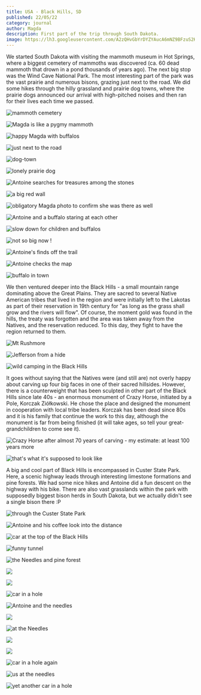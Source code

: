 ```yaml
---
title: USA - Black Hills, SD
published: 22/05/22
category: journal
author: Magda
description: First part of the trip through South Dakota.
image: https://lh3.googleusercontent.com/A2zQHvGbYrDYZYAucA6mNZ9BFzuS2Knifs9loz1t7_2v_uI__iMWKQz4xUcFKEEd4qZYerGUbPqz88hUgDjFbDaSY5_aYh2Bd2OZqBfWbLDLMsUf1s3fLOAednOVgy3z-ce-X4apzvBotf8aw33LBjlaXAekZY0JUzf-mN8dYFg83oZxZetEWpIyQ4XZtRDQY9EdqNlB7883WhLXVhgzzzOGrJbedolaeztqXsL89TU8pUHsRear02xuQMkza-hveprkVZ4xTMKwJ7t65-aCvPyNaVnwU0d8WZAwXjvGIK0xk64Dd7JPkls9CXLeTGghIUo2J_lTsGNo4YEie91nOmy-kr5YcWvwgmaPZRoseAK4lggdbNuoFGL3JG4tLLP94bfOuyH_9em8Gl6cDU-flpTD6JrH0-rWMzsdjaqMfCMftCRETY88-DWUZWNgOo3ulfk56y46nXgxkVfGyA8UrxWz2NQ5SzDUTSqYoIgtQGiWmj42K5wdtgvlrL0Zhi1hl948NlbCIbtCtDitLIZd-M5s6i45XA9COHivKaEB-UjWKJWiOo6_fUM9gWRzU3Lj6WeQ6B39dKhmMkReZPSJh1RNbc4JZTW91ykrkrZ84Lh3QjH5XxmYKloIbQi4TnAM2D14Dj5CqWyxwcLaoKei_bmTscX7Uw1xreMlJjN2L9ckib4ziF8hZYhvgCgmscZNPCRWQQyKBghzmPBHCXL6iL1wMDrl2-pmewyheNyoXRctoO9clXTj2t99LaYJSWpN-RW7IRsq_RTaNbKNLO0_a18sjxSNC19itxFKN7WD31p5B_NWXt4lf40=w1500-h1000-no
---
```


We started South Dakota with visiting the mammoth museum in Hot Springs, where a biggest cemetery of mammoths was discovered (ca. 60 dead mammoth that drown in a pond thousands of years ago). The next big stop was the Wind Cave National Park. The most interesting part of the park was the vast prairie and numerous bisons, grazing just next to the road. We did some hikes through the hilly grassland and prairie dog towns, where the prairie dogs announced our arrival with high-pitched noises and then ran for their lives each time we passed.

![mammoth cemetery](https://lh3.googleusercontent.com/SjnYsLGJ2qD1R4Ti1XjT3V7GcDdYKRixLjpnfY2Ae_7RQZ0DQXI1rAcsKu1LXExD1RuRd-w5TJIMXG996xjIaY88-jYA9Xg-KDcTGyMF9L_XczE9XoFpjK1CVIsKqXL0YIXbZeYwEGZs3ZY34PirXjqhV-KB-7ppp8RsWMU39bcln2kOi6AI2QQA-A1wlOplieVSPULfUTZ8nHufpTJ75TNUHGeHB6A6XgyJbMdi5VU1LE3bN9m-dbbXFOpRp9o5hAYbOxMquSK6RAbrmesVEyh4Slc66IIiZGuroiO0yapZ51WEhEnJ1hAnJpFpJig_yuoJWZQApm6iX9wA-wZTKhVLxVtgJe11eIioZL2GRr59j83to1T3iMgLrSXhSUBPd-jmpl_tGmv3txdO6KljYVeSjcyCFctmrcYRpbCv6L-TljJZ-waPe1AaZriVlYiCrZ6FVT18fJZ6g9Yqr7wXlMsNFjsdJT1b8yiyOwXFu_VPPc1BFdWFxmgWhrNLRwooshYKdvS9OSfAre92zT-WuYrCNj9SFfKaNj2Ktms-3TKsaUClk0mS9a9TInaGP2BZJyJAvXddmI419FvLqO4PjJky57pqHjzPJtmMeBGggnwbGiEeX8ft5MR1Oo8NKyUBKSH3NqOx7qxkAj59k5qnF4TKaXgYnnlGO-nTp26dbPLqG2fdO2cnYR0FpwUC33bvLS5NrvxnnUz7X-9qpXABek63fKH8EHdnzy-fYNyeO7E80FbQIzTGSPO2PmM1KCbHdMf57nMUM-GLX8GZv4DvUtXf4mbgv3B1pBd_UzodfmQIbGUE24yhuyk=w1500-h1000-no)

![Magda is like a pygmy mammoth](https://lh3.googleusercontent.com/Mw-ADjJO5JbzoyYHbSfNUbiCpptjK1ntlkmHEA3H9QuCTj9rr_1QZY9nXFTuPnfi56XziR3HgjU0yhGxvQNxNgo-y8HrrvqLlJhod6u6ZB5ktEhC0ve7VXT7L1kbmciJ3DePzsbgHIaAM5-LO61fmhN8ot_Yb3l45n3l6CPk9HEgfjIqQESK0JNPTdZbM5MxsEw8Bw-k3H1sa1QyEbnIcineJeK8cRqiZ3PdOZqsNXB3wyoN5CbV8ONj5rUTUwKf_wjcJrWFc9sSXFNJFwQWZVLm6IfgdtGf8ZEtVfK-M-tqoQqJrvGDfZZP5HZYK7A0AV_Db5n7DsqvSYW1vAbgqaLan3Dxxn8YJIJOtDkpHrR093bTx7n7wu2p6R2y-S7PpISUG_2_9x9zSQsZIuaN-PBuV-1YR3bhDjtphJz50D4yoZpr4bKPxbH3es1uzltftqHjqZbEvzGTn2Ghysan2oabw78tQczU75vmH6D1iROQVA8HQ33t8vmUDnKVZEDfKFLyOnprbgW6x39kN_RTGyKK1q2vU1TKVGy6SND1QVN2rjVtOkWBvSREb9Uz_p_kv5irdY5WfJevR-SHl9xAwv2clv5lfFDlJKybY_9A7rJm8Lby_wRzVaHMrMSgUwCIVHH8gDITP4RfR335dvjIZArejTFXmeClhO9NZE0wJAhndLG8YAa-qMimHHYW9PKmwBfSjzFR5pLOBeMwqvwvEPxJ_dtj9ky2c6PucGs0eTExo6rujAoKn_XfEt5YJWDZvZVdVZXiYPd5z0_mFSsJY8mbE5oEJy7hc_J6Y4ReuYEpsBii2HSU7oU=w1500-h1000-no)

![happy Magda with buffalos](https://lh3.googleusercontent.com/FAFRVS5PSfUxJa5ValIWzxzpIeG7BI1NKCvtLwtYbEvWZrHNiGSr1L4RVfuq46WOJKL7rB3asPsEPo65cPwpQpHM-vcYBlB8GxANQz207APPiP-KrHOwETQB1eop0UkTzRb4oyqNOo61fGjcNiwc7XFL9nXRuaQNH_5Ah25A4Gvd55eIl6zXg576Rot6CZcheb_zD413ibb29oXrCuOXLHLmu_af4i3VF-aq7YosRGg36ia6HuZqjWTRG7-VLFifhAy9AE4yfm6Za5BGcZgHcSLGIki8o7okBdzQkZvdtt0LSNErRCc3X9LEN_C3AKwGB4qHpI_23rHsh1d6tC3Fko837Zf2xo9-EHeMqQ90L_jkZ81QaUrE-fsP4Gg-TRTD__eaN-HPIpJy_1_uLnKBxTfhmJ4rF17P_V1XzfTVIIeM9UzSNVJxzVc0P9qNld1F6cK4quPJE-xHa0xiSI-h-oizCYRH-QTvGAX7wEvduaZEMqoCkh6OUm-P1AhUzZwqyxmkRiUm-I_CnbIUrtK6q8R7zdNe0aN0V8rZXWkLlHgH4pCfyfrpU_9A_Lpn3hLKgC6Gu5YIxamlDZU0gP8v_sGtcEVBqj25yydRg_ticW7bjtuVPpLX-6_lYgMaBA2so1RqhIYtFk5gAH7v52sTylDZAku5bt3lSKF8B1Xl51gWqv9bIwlG6r1kQby70a4hyfE9i3E2j7g5fmYz_ehIqAsfNHKsu1AdNiltvhJw8UmWLfOhlhjD7-52nTh18uBhpE3JFWeJ29eBozisL8cRCDPDk5hrmOEkNjdfCDM1K_p-3kWHQPuqfGo=w1500-h1000-no)

![just next to the road](https://lh3.googleusercontent.com/A2zQHvGbYrDYZYAucA6mNZ9BFzuS2Knifs9loz1t7_2v_uI__iMWKQz4xUcFKEEd4qZYerGUbPqz88hUgDjFbDaSY5_aYh2Bd2OZqBfWbLDLMsUf1s3fLOAednOVgy3z-ce-X4apzvBotf8aw33LBjlaXAekZY0JUzf-mN8dYFg83oZxZetEWpIyQ4XZtRDQY9EdqNlB7883WhLXVhgzzzOGrJbedolaeztqXsL89TU8pUHsRear02xuQMkza-hveprkVZ4xTMKwJ7t65-aCvPyNaVnwU0d8WZAwXjvGIK0xk64Dd7JPkls9CXLeTGghIUo2J_lTsGNo4YEie91nOmy-kr5YcWvwgmaPZRoseAK4lggdbNuoFGL3JG4tLLP94bfOuyH_9em8Gl6cDU-flpTD6JrH0-rWMzsdjaqMfCMftCRETY88-DWUZWNgOo3ulfk56y46nXgxkVfGyA8UrxWz2NQ5SzDUTSqYoIgtQGiWmj42K5wdtgvlrL0Zhi1hl948NlbCIbtCtDitLIZd-M5s6i45XA9COHivKaEB-UjWKJWiOo6_fUM9gWRzU3Lj6WeQ6B39dKhmMkReZPSJh1RNbc4JZTW91ykrkrZ84Lh3QjH5XxmYKloIbQi4TnAM2D14Dj5CqWyxwcLaoKei_bmTscX7Uw1xreMlJjN2L9ckib4ziF8hZYhvgCgmscZNPCRWQQyKBghzmPBHCXL6iL1wMDrl2-pmewyheNyoXRctoO9clXTj2t99LaYJSWpN-RW7IRsq_RTaNbKNLO0_a18sjxSNC19itxFKN7WD31p5B_NWXt4lf40=w1500-h1000-no)

![dog-town](https://lh3.googleusercontent.com/ptugWvFAzpSE5QEUNuS1QkNMXFep0z0pav7Y7hHOJ7n7HXKzymYnfVMhkbZv1B_1ZI82QrxUAdBgUnFg073omoMepdOK_-UB6fEpeTHWX67gvJA_NxqZDLnrZXde9wYJGv_5kRQWp5jqvcPd-FU8N-nVxlzR_qMP22QJRWgSYBarlveEYphyxUKOzCws2QHsR4cCqWA7tlz-fem-pQ1SqXN4rdPjQ85u8wGzLHsRwgLJENBQ_odRThmRHE1issqULMcYNSU4f8ziZNyZtjq2WIe815c55whBEB2TeRPlC0MejSsVAd_WGFyiX8RCK3bzAz9OblS2MOy9nPBGOPnWmXTdH-fh3tJVOLCC7s-Das33wZ7btWiNt_A2F8eFuzapmwwdiWVhiW7WLiNUOy8Dh5qt4VbrE9fk4u5-ceHSo8DxqNVz-mPyYgnaU7pF60I4as2rYWIyq2jiXpjhLA_3-1J7RihAo8VpgObn0St5joOwL9bS_uOeZcAYgQV2fC7h-QCWXEgADwoRxG16Le8jYhKM8RB23-HP330R3qm6o0Q0ASqNnPzW2kf_NsbfxJcO1G8l8ALnhA5qAJrYGu3EjJmcZl4IhhQv3242BKmH_r46X0CGPxfKB31ZRYFc84y4pFtH-ohBXXZrcsHOkIMUAfoHD4KUbr1uky1ZFPgf_b3oxNTPnLsPY2vSuFXjFNiJ6WkpvrJfuxIOrcfpWEjdDA26IvK9Hsy44GfC0ns8mxLHQNZkndV9bw_62VDtOHRMLMXQgqCgKBIGREfqUtBLgRZEZg5eaeXcqKqJqtZeQaXNd0P7-asaNKk=w1500-h1000-no)

![lonely prairie dog](https://lh3.googleusercontent.com/1N6rV15I1pINnJYRTjaN0DnYbPEaw6VGSuvKt_QEzkP6ZtcqEnvw9n-3A3eo_JoqDgkP7W2eXTuJXnSi77NwgIFhZaUPApC1GZJj0xuonrmuXc1Z1cK8LQSVMSfGdAr_ORX6yC1EqpLJbcE8BZ2y1KpzMjTSydlxh1pyji9hZTA7IofLViHbLX8cWfThypOQXTL1HF-Eh2r56M4tfBFGGAFGsVXePvaQlUfMHWmHtDmcW18L6iqU2AvtlJH7HdyPY6JQYHrRbNHbGtZEQ7nqykvFFY4gIXWauJq6uK0yPzQkYS1Zok3Alv1w2n0Wn8mm49iLrEsZ9xpwhFaR-hYUMwF5oqhsfaXhZXs-cHzwcMGuOpC2B1g5oXI41llpAUjsIml-wKer_jKLjy8sOVb0L0rwyYAfAEThHME2mfcDFZSIJ_RL7F-Vv-BvmUbTgK6M9dyuJRaVJtpKTl8RG1YB9kbRyn5J3rjKugEIyHlBWmVOpmFqsNciCvEsniD14jTDgwB1VB-Ga3JP8OSwyvb6JK7k8iJmZmFOU-9n_svDqdGWt4oM5Z8FrmhZ8WvJytmPnFzvrFqT9XLIhWt2PPkVNEyq_Ph7yKSzVc5UyH4UW0nIwrU9CE4CqKS0mDID5727YS_7rbVEFIqqHu-ZN1eNbtj9eC-Izcy5pfNKuQ2VuapazGs9XCooO9hg9raAC_WloUMp1cb19HLOzOwCHmqmsPROK_-2cHdPagx6X2D7td5oSi07ua0fbtnNcwqEucl_DHzgMAp0RrNH7uO0yMhn0IO4dvtk4IRAGvsWSkJ8K792Gyn1lcLowms=w1500-h1000-no)

![Antoine searches for treasures among the stones](https://lh3.googleusercontent.com/xOfLGuCb9pYYFumGg8upCcTwb0zm98BhEhVw_qtzRHEyao2eh4wJv6ucY1UnebZx5PfT61tp4ZhOUzwcI7Wus6UvlF5b6A8TDE3YXzeAzHIRzLFRLGHDskJ-DqFOkHnxPz1eH6veOzRGxSpbewk3IPpIJihj83vGBmJAz9K7SEJKcJqgbQ2xAAabxLTEuRR0LUBzT4Y6s_RUBbuMYawpIQHy1ODumMin5pk9RYfMOoWUH79Zy3AxPJG7Y4315bvvxh7zbzkEKkj61wdKMx8joEP2Qj0-FUYtfGfcbeNrR4o11X2w-Y-dNp47roa-v2DGEAYB6NwQozRWFIOf31MK_bas9dHL9JyzrdXtNdY0jSVp0Sd3tUat01TCQa_NcJFLc6c5z1L_AiOV6erypvYde6vXN_0hcj9ETaiQ3yFrO6WggWGr_7eDM0UpTKuFKoZSTcA6u7siSSbiIpHlvYc-noqH27jrTzC7D3XrEHJvN_CF94RKYsoeWl5N2ONXf_la54HKOT7bOwazyoh_Sd1s1zH0HFzKcUTuYJcLWsPZEz8VYwbTIbqdx556WiQSD8ynv9XyNyDKoSZLO7KxNOK0BfouoMBFeX5dUK_RbsW_Yk2OPtiXmXIpWIBYYISpi-DMFoI67ek-pxisuMkddFpVggSxFBCwEzEANtw5QthBlAOnXwSMfYDOeNQlbWdtRImDbGjV8Tqz2G5616aM8eW8LOpR9CCOZ0yuClLOWjnqXyx_uQV36Tv3wA5FnMy_XjNfkAodqgb_DlYu6lT2DxKuXrlM_WBWR87OkSsjt4ccejVW7xBQ9oTGeVg=w1500-h1000-no)

![a big red wall](https://lh3.googleusercontent.com/EoCadMRogIGcxkd6UhrlhJD48tdEB2J4yfX7goUx5lTPdkQSbb1J37D-33awAHT7DmjvuBcAiS1uTmz9adHrxIVPh3-obgeVaGm6CJEKktpMNr1zBEl2SGzUOj_ALnySpYVGT-mI1OI3A8Cbc6rKpox5LiIag9rDuqLHXoAuZnfRTW6QcTYzYSV__jHPzo2Aai5oSeuC2Xv-qLt8NWGwddUbwrlwyTzSi2h4fQduf0-f3eku1n_D7q9ukDXfEDS3hqT5lQzwNrjZf6icyhvgvm5D6bbNtPnCww1unK-x3Hk2JbrMHZD7kuml3riJArRV555VXXQaAePG5iRyKSvdYP9ckkimpJ2flMtl1auDUEOsaEmpyK1a8TzeRTQZq3K7CESdlr_0g4uR2HkvdFbA0DTcDASO0O4fjy90y8eagNUU7r3E-U7C-DIWCh2x0ZUNzA4di3V8aCI5a6JWxG-ptabEMu3UTGXA4JN9-nGAbJI6nCwqSnzMYQeFZSFx1XVjrfr81TkkXfmIGKhbcQF9rAtx9__7usNbdmEvHFOb7jQn-kO5N6QAzVg7vIMHquYBiI7AGn5A-Ps3amHX5iBITZkf5azpmCg3YH_9kkYpo_ilXKccYtXOO58u4GDGUZGm6xkuO9Ug030oX4dmRTTXeuT4FHa2bFkbQQ7Ni65EfFLYP8Uro7Jd-W7e_zwZYt29oXpZKWhqT0ruyt1YJ5NuwgN9W58MPKxEsJZnnjsbD9Ma_Uih7zSKw1GiwRyip6uLyCgxNaioo1QFyfNl-imlbh7J4_F94Y6yqeLDbxEicyAhCyqD_u1QkUQ=w1500-h1000-no)

![obligatory Magda photo to confirm she was there as well](https://lh3.googleusercontent.com/EWC-zLeGwOgs7UqHdO5cY5mqTL5JcoiUCOUM5kIJs528b2QGE8hybDGS_-StYiNENIGjjRQbPI2vFH1w_wGFhAcPfPdIWU2mL9sMwPgcT3GmDbj4KDGTla07ha9PonUAikZeJ_h-LrzTiRjwG-ALLKo5MtTVTKNGxnaikRKU8gIZsFIxkG31oD_UffgrQ4d-jI-ZByP_D6MVa7tvOKR2NM9Xs3MoIRA9HZPDu0aJPwKPxN7vyJeDRukLhpwSvVRb6zS4uOSFsmVWuhypydoxYyMgfUXVYHI29c1wUf1nkVs0b_724Wv_ENFDNPkoUQfdTHyZSeE0QxRosSpbWO-UJ5Sp3St3O1OtTS-Pqvoxq7weT7y7QJ9e2QOkbdgdHg_Ue2QHurdKCW8BqW0KpmqRE4Jw8cH0qdg5H8oBG043O-ObQhqn3gMxxnJqvPZ1m4L0X-j7WdvkpY3-MILUIk10GfezaUXLGGaAayAzrdOf6K8hnL041W9-AcYQmtUaop_FbereXdYShu2NK1_O9VWW7ez0HPhNtV83m6mkK2wOVit0lHy5X27YPGUiph5O-UhZ6ceTznXsJC40sYvt9poypVZgs-KU_Kr5AsI_ZSbT8jiF3OcMYrl99OK-du08Q1dJHZc-EetkKEOg7_7CFlq39ZLocEd88Lg97m_KpBk-HmO_etOBGk8OA_5JSvgBT0NUAteZ--iXSi7KK6V8FcPIfDadSQVQhl9qqPFJYk9eiimc3gfDZe-2y5VWUwizYt7qkkSdz439R-wic71kxML52UyTcPtF3OExZkvwn2NG_b16dQZXK0TQgE4=w1500-h1000-no)

![Antoine and a buffalo staring at each other](https://lh3.googleusercontent.com/WW6flmrLkg90W1UZO3gCapAPY58F9rOzsSqtcrUIgNE3aJ_DD7dw_tX2ARjxbeiV4_4TRp4xkFS7Ra7WS5fRz67dp7jL0nGxv8KYs_zBpJA8W3f8-a_UBTiKwJklixbEhA6E8CrjKIQq_uVxnAs1GlBylEfxlgI7ePnciqDUADJsSSIswkO5w_zylRxncN9QnwfsLM-FoutM-vJP26Me0Se8pF3kVUYVIXizEt9cAt5QRXXT-HlFv_uj3EuKp57qm4qEeXWQACmUI0Ag_nppjJywkt2RTsybLlP8JnPNaqHC24Yz9mtS5Iy6K_mDeR3Q1W0eLswaS_wQ3HqTQgBSj-XM8A3IaZw-_Sv2C1NwZTnOsnNhxtpPP1suFMpyWwzeWLlcNe7bXBTBdsZIKOcwth-pHEIcTggWqSy6BOBl-ZG1PYlup1k5c-L5F-bBoAQMWlug9YX03FFGd-K03Sme88v2A8FGLoBIXEQI5MJKCZnQ0m2DNCiS-xAYwfpSsofvWIJTHRTtngDVQUdfi4ivw8okwMbILnyG2CodjeC6ok6nXf48PvIVO9Ell13XAEt5J3McO9190UGp938FF7YULAciyq4VUM_bMZOlGI8FFwTVfMpAmWJYnwLfXQyejBags62h9a5qOZCRC4HbxtobWGqYdXVd0Pl5JrJE9K-E5wV2E1BWd2vdc4AHbpaRvLNRjrJjgFtpoJJGz7nF_1uvWFPtKlxP4sjyeThA5U6HQssls2HoM8cioCTVi9y0JZ-N1WN4W95fLbxKj7a8OGgVSXedVlAe0kCetpXrGU5S6XaC08iqWk23WkQ=w1500-h1000-no)

![slow down for children and buffalos](https://lh3.googleusercontent.com/lUs528vubDJUuvSb-jxziwMUJpU0TN-eCreISfHZsGm3fQx2iPr0ftR1ujTgph24WP4rv8Srr0IA8dfaeJZH6-70IwdwVey8ZlLWQHCfuWx3ADXPLPPVWT0tkbuVBiq0WXvO3pqODdxxHD2c2HZdcqM8sMpYZS9u-yNVePvuMmmHhwBJMXSGo9TVeI3DFem1yZDTUpusCW2ov--HYcAAUH2pzS9ov2ZzZGZ0xxritqiIob2nDGPTFSHk0j1maGhkuuWOvdCFQKp82jpwhAyVHj-u_XRxDZaM5bCHb9qRHdvo0910x9geDhxYcI4HHtogUF9TgOqFTNANlmkys4QDc9r5CjFzF4AH34MKwIWI2FBQ05j_HMhJeZXeXL4ZTyHV3dZiXvT5xtjoGCD7dUeQT0BjvlF825SzozgTvHg4JUWx1jYvZjK3-du4edG_A04tZmRCJmdu4A_suGHPzFFl0Sye2i3uJYJ-7CCTBDjt_dbxzL3S2K3pnbezpiRW8uRv7LPpzjq9USXiud6s3JPNmvzwjBxTcf2QyXbnGZ3jbMX1HuD7uCvplo10T2To-JQ5InjhndAxO68cWZzKm7ITrr4WflAlNlArEL2T06uzt85zjJlF9XQQLImsHNv7DMPXcimdHQVyCd-298mJdAJS6FY4ij4NOaRCxR-5Urads45klCRxsP7L-wYh7XazHUGfMyeV0d603VgWuOkuiX4sNoAbPsKhRIP9zNBngR5kFOyi8qGdHZwG13TbidpjL61spA6H8qR5DVBqWTayefUCorNddRXJeCyI6lA6V-T1Jt6ZkG8zVfKcgFc=w1500-h1000-no)

![not so big now !](https://lh3.googleusercontent.com/0nKNsblfTdxWv-F3rsTDguPtCjhcBWnXFPPhT46IYwbLGzMlE4BwbpWSfY_NdDdlgcMb950A66kr00DdB90ODIC3Rz_pAu4inbzC0L3-c1KnXbsi5HTPAWpB3W-MiLWpmWrNyijqKmi1XmskCDkHUK7BDPfZ25kWC3FIojEbhEn9vfEtzf9W4cRd6WwSWwpNqv3ngTMZjoYTETIg7w6stYhdsbTo0phF9cndKeupvoGaGJD4vV4GCApBa1a7bF3XtsmFW5rHggDWjUq4baYuxNVVQfMnRFmdpm32_2qWcm5dZakcHzj7xQujp2MZUxoM8re9qTZUKEkpqhemcGfFxlr72BN7xdGp7duVV5zd0sTWdLfHFQnKxDkHCi_pCJDBkug1N7OHXsci7pukB-OjC4vheBkkpE0cGp5ivF1nRIkkrP321zHLDyrHlaAXnvmTZDvJs9ECzZ0izHZzMmrqcvyvyfbdVubDQqvqBRCjtBdMvjX8XoCCrJQyWcszBTsH1MNzWs33mMs8IiHXThddQMsDdBQL4EmDr1m84g9MpwQP74hLGm36UFcbu5uVgSJoYYfRZK8yP5HTng2_gYLH3qln3cb6Ud7WFni9rdMaeFsv62TuXEMQY0eXpm2oSs7kafryY8iT7hFoi3BXRmfgK2wlsSJDUmeaNOhYxiAyU5M2dnrcGe1XomJt2nYGc9BoecOTyNvunY8MfsVI3OSmCOCB05HuVRuTprigmVYlTNFmBy_uvjL3joPsdKdHWeQ3D0dOQGaf2ZhhC5K1XihNpVXhH4xuwNvCkJcs6_klmTDSrIjg7aISoz8=w1500-h1000-no)

![Antoine's finds off the trail](https://lh3.googleusercontent.com/c5ao_wd08-lbq28ZX_ptg2ArfeH2EGs-dfM7OIUNjlijhSsmoir72ZxF_Ljclq_dNkx-EfCsLLdmzZe4hRNf9G6voz62gF-2wvbIyaNXsDv7DqDY9roVQuAd3_vCZ0uN_0FCu17r9-SV6Mw9iWn0xYJJ9l_vAtAr39ymQmlFxWqWMPyvbQobp8jOzGru6AxV9R-xS2vsUtDVW0W-_G0g-Kmf_tOpNywZN6AeCt7y_rVXd7f4r8QYnLwewv9yTQaggFQMM0ca6Qtuo5NTt1PuFsaGZIQDxomHNYgC0LaXkB_wFqa7C7mn9G1VYXLMooFdyPOS9kw9JcX3d3rGzMlvoDCG21JCHyrQvRTYXKLM8iLJigWXSe3L4aH49i8z0l5A472uTbtqKVBylh0eNEdP6ph1KvLbYswWt6XvkloJBp1eVeccjLxwDBSdoA4CEoi7xkh_05TJix6luGVNx4OzxdcKHksJPJtx7xtFcarNOXMaR8zsV8E9O_fu3bVixpWj3LVPdKxMpNiYDh1bFOQl_MjKDZJp03eph0anWCPa6ds9XY47URydAnccelPnYuJfeArIZ-t8liK5J1I4N66h9L47hXl3MhOT6m2amWyiFEHRvnMs4yVX5hLjs7L3YxHn8pLdsVB1fTOcNUvDKAgLjEtqpMcckyAAzIE5AzJsSkhwRR8T5ml2crjWyYkIVtEm_z0wrX5aOkPlC_0fJmekoRPAWO5tM1DKu3otWzsAMtZSa4uBREpT0TBxG6VOOBSjtA4hgzPpsKfqoR8k_RPcLeWGXZKyZetbWZxjbheunkL5ZO3THoE96Uo=w1500-h1000-no)

![Antoine checks the map](https://lh3.googleusercontent.com/f-DMOJ7reFlr58ai93d-xzzB7HzTlMyNL2OU16BauhPzlpFodQrJFsDdbAyScsIhYhlXdjC8daHOHZlGcvMHdzoOAdIcGqIe9zBhg1PTAIY_Ad_vy7l7nNsL3bpZ7-4b0rflT8M-chpdrD0sv2h09j9zmZMifPGExr8KG8gwL7aKlPCFdu4sgusg7r_ImNcGExsQNG8yudRAuFefIk8brU4TyCSRZlwF7uo8lMpmkuSXrc1n4h2dESXMkinuxgf3tm9iVqBkGltjLk1kq0ivJxGTbh-STh2h1pcQuGikE1OF3MEOfL-CvuthnnPEBCD4oEBv__bOBPQwArh2_dL531_SFG4YFgbNR0wVCif_X6REGAHgJ4ZQr9uuITLOzhsjTW9S__ABvimC5hyXvmCL1Bj-JZo46hAx-6kxAi0jxcYHn7hJFW9w4d18xC2UtygcTjsUZllQweW-IoaAM0I0qSqX-QmonmxAVU28dPtn_69K3xLbMPgwKeZrwXDPQVaKuEmlsLo5YGzUvl_B_oC1a_Sso073t6eOW2HkUCzWT2RQ9bDeAjtw6738BaCm-gY5PKRCyXaBYAUF-ia2PeA_77eM0YkgsVWgp4Sp5ODXh0jShlcCyHnRRmBzg-uhJmi1BacI7x2JUMBnxvSAW6u474s0fsofVH_Epf-w8n_anZUCBL9bq1rqfNyWBL7MBp5a5cP0_TNs79z4zvfrE8ZTUi0yR0PeJnlrpskOeN29yh39ciUpKTFWEGRAXNDDIc6WovUmpf4vJCoWWaaI1alId6_QBCCpoj8cFBZIKVYdRIz64GrHg198Vck=w1500-h1000-no)

![buffalo in town](https://lh3.googleusercontent.com/SOyP_530hILCvKaAKR88ZT1BBl61bkT1BhZ_WF104errFqRP6TGa5zjRcCHogJnmaa1pkDwFShR5nJJi7ODey2X_b05IvboRtiFAn5EPSXDzrCdgndLMAsJE7iqOPyh2IyNBGjTbIxOVQeXqyW1ryzZAPtB21Ex724P9d4wN_62dFcOKERjL_TIFkJZeufuYa3vu3IqQFhJdSyzuhalmMWhLitAlBRQ0a9f1Rx313hQNvQN5L5inbPjaBPO9IV65Rmd3Gk7ZVaWp6TARn6BPhtgn6N68Zf0QWQ7Xmhv3FRE_fxzz5HWx0zrwc8-RiIdufHuT9abdo4P6MfpHhHgSPbfMr-k8dpETIJB8aDGjw-v-S8AxDEUlQNQk4BbSDdeOZi3h9wj_-ZunLYaAt-8w3SMRp6ecZjJlFxM8QZj7ooQ50Fkas1YosXn-x_4nA-l9slHFUYdJxWRveU6Urp-28BDXjxQHxJ3EIlEw5VKjaURdx7Jd55X9HYldMf56q3Ao9uBLQbqAj5dO9WA5CWjj_PGbI-gm7d7qJrY9mR85kWP7JycdME_f8ott0kPpsy8maErw5fe8lhFbDFFs7qUFbge40ZjEbvgS-YFOKVOqiFTYuSbR1wHCHzG1yJJtPcJkZO8l50p8TVPmPwXWNRAo2IxshJ64OXSeoYnAabStp0kL_pT4mjWCnl1FFjxd9MykAOB35GsdU1etIAJIo1WtrTHGKpMABEtWiw0kmYC3nLRaYDqrSkIHG_DvBBWJdo4Ny_hYzad0GURQFTvoLcgNoX4afAGAQnXK98W_7tu8U2uevMohIKUwNjU=w1500-h1000-no)

We then ventured deeper into the Black Hills - a small mountain range dominating above the Great Plains. They are sacred to several Native American tribes that lived in the region and were initially left to the Lakotas as part of their reservation in 19th century for "as long as the grass shall grow and the rivers will flow". Of course, the moment gold was found in the hills, the treaty was forgotten and the area was taken away from the Natives, and the reservation reduced. To this day, they fight to have the region returned to them. 

![Mt Rushmore](https://lh3.googleusercontent.com/7q7hhoZYUL13AZmxUtywEEctdIOauvUUihtj9ClVgMk1kZzAcIu8FPCQVOVZidfB4gBKW83KmvsZ825rDSmaRPPFoZiksVb0xthUUxVuAM9Cu57cAf0S-a6UmU-ZBMUc5jf_Yy7LDLV5xSkbi-9UJA00jbYjl8oZTdBDLCQ2jX1t5q25OrkgGrfl4Bxt0TO_p_Psi9OjeRabZ7Sgt34m2LsPkBqCg1d9VzLpSr-eCxHauU6YzwchMMGlPtSy1UK_lkyQahiJF-X-OTd4N2qAY3kfAI4hoHWDnfAactAmgrB4_bxqUZlyZM3_MnpoDnCjoOWxliLIroUYRNi1ZXR75Ld5vsm4IfQtn4NZdSXCQtAM6Gr93V2eokgt5LXgzZB5_vwfFr7C6OM8S1DSM9__ORaJvFqyPoICpuPGQhdtiNYV3JPpKcC5aBC4F02tBBcS-KFPAWhKgADDzFGKTnnM32fQW9TTkmZtdhvpBfiKUcmd7eg2TxiJXvfi3sXEcCv1xFTGB18m3WtW7CY_1qvCVKpOaK5eceF2H1bJcdMARmS7soyy_1wHX0Pk1Sim6bCbcrS1hJM0Ui6NIUcsFXvJ0MnNKIzBKGTK3Go9W-VeiQ1UerNphCsZYjgP2HJSMjoRlT8M077X8ujjvTSl6Kxyc5cq2YcKTlytXfUrea2fU08tO4fFoUr6Drey7fasAhdPTElqm-mjhzXWXdfhKQnkr9DAObkEyKTLULT9o83yvZijNlwdIKh2fSnv2TVqO9lhmogxAEtqQA2DUR-nAUNUEHFeXzjzRsq0i7h7rwv-vU-tpIT2IUWnUbE=w1500-h1000-no)

![Jefferson from a hide](https://lh3.googleusercontent.com/6EXkcr4PbFftM1VisRSQ7eZ37p3VIXLfSa2jk7Tda1YdSgmUY0TQOcDpXOU8L8hX6aeBrZm5zx1bthwb7XuDcNZCXCiCub8EOg6zTgmYN-fDsmbx_lPlaVt9HtPqUbhMp0ISfTmquqSz9X5nLWopi4G44WyJlFv5lAXj0-BuozSJnCHBBw7N0FdjnbtOtAoWqh_esWYZXEkykLkNeyTPNKMGVVmNftaMqu_-1Pa854gpEYeUy05ffVQEy4qIrlK4-CtmpaF64FKkoNogKh3iR59A7OBELErQpISaWBfn1VOh1Ek4C2LHp0G6HApJaSbG_Gr-WPOtYrmhlsiK9WTzbTivfdNwhGwE9uHrLW3notcEASeRhVTK-iXuBhQH4PejQmoWtBWKNjO0Nj5MJYiI54Hqm91visrhtB7pPs0go33E36VUflYcGefZPOTSDMHw1fMiaPzHiGKrbhm1-VYrtk7u_2d4SkJRk5SmD32mAXw-0ceaV1hBy-2O7lgSSm59mXygmc_JHuD2V1In-NPEunyDwB7ku3lFkZVIu7LbX1-jcbjqghjyS5MqnbEDbdX_XDw0lXE-oXh3fOyT5IJX1a9Ztn2S__NxKg8_AtTB4by6N5x4sV-MfmTHyUPcSHwpUTRXeFSgi5ZCMShp7YOcFTZtoB60kChb4VpGMGrRt7VmP2ZD_bkd5k5tkwlotDroEMFNIZhzQpQ9JdIIxGWWbIk4o-X6Hp-w8E2WzYaOzEU1r66x_bjU5iL95SB8TPVjtPM8d4AllqlTW7k9QjrQUWiXwjbYO2ik5QicJwY3-1W35jsf3xyXJUo=w1500-h1000-no)

![wild camping in the Black Hills](https://lh3.googleusercontent.com/dwj-Jikk2UfWgCCa4nDvuWk4MMMvNmQVbvEklmxsT_2sDZPzg7jZI_AhYB4oXgL_5AXMq1l9kR68bjTIg-5WxdfAwmSmw_BwBU_TVzU_zA0uWWiTDdivnAP7kV0F4XjBeb6XcmFi92PaiE69xgOkYXwv3WItSXR93cvkGfloYcB7G9CO0rm7i39YmnONrTQfOkBvHzarxkPTjJjyPdNu_M7WQxwrZHSyAQkvRnLASrnPNthgjPSB-fWLnK4RevmhZD46AY0cqxPCohNomfF9gIs-jX9tLyIvqRV6tpKrul7uSRiWEg57rufrE7HG4sVQGGNl8PNm33xA6UgweBqaSfrviIC00RmJvpx6CLWQ8OI5z70cKbDNpf5tJ5JUHvv_qKVcjovUwcWzut1gPEWYGCYlT2zMTjndtlNxOUiie9FxlZctc4XJwuCZfTjhSwmEciFVq00RONzDmvbyIADh-6ynHnFXODCjlc9tXMwW6aWf63KZ-sv2LaJmyQXsvg_mBOeQBYwUhB6zh9ihyq2-PuRPpPSS_B8TLEezCAH3hBhXMyLC-oyCpyry8VwLlZv3b7OW3n_sbFmpkXgcrxWggoKgZSgH-48rYgwUjAmRpNi41msDJpwPYP1CKYXLsNYfxA-2SLxKB9YQcEIxg76DBbv3ibeWZhmNpZOp2ZunsMgXCQM-DBMvFrFTy06pCqxz9h6EyfJrIe9f8aq5URavouOO8riIjRyE1-n5-u-CcEy65yUhHttEsRKV7Xaq-rtQqu5Kwd62d6gHgUD3Z0xAlAt1mz5RgMtSujQcTb7ch4XaSAN-DzdKx4A=w1500-h1000-no)

It goes without saying that the Natives were (and still are) not overly happy about carving up four big faces in one of their sacred hillsides. However, there is a counterweight that has been sculpted in other part of the Black Hills since late 40s - an enormous monument of Crazy Horse, initiated by a Pole, Korczak Ziółkowski. He chose the place and designed the monument in cooperation with local tribe leaders. Korczak has been dead since 80s and it is his family that continue the work to this day, although the monument is far from being finished (it will take ages, so tell your great-grandchildren to come see it).

![Crazy Horse after almost 70 years of carving - my estimate: at least 100 years more](https://lh3.googleusercontent.com/RdWD54wBHq8PktI4vpa73NBEyd___Q7TTh3r8BM8RC0CRGf9XZtkhNJiMSJXx3KRWy4opAG9onUbXaKPZqhdeqzqSp-zbX7RMxPx4jojTH1kCW7yqidoHtl3rSezPC6MZwCOAYryUfPLfi9dm2XkN7_zFRtBeF-aTSrbQiNmMRsUHQvklch3aFJjjbT8fajr0PvjK08gi1RZNVkDV2iirBbPsxvxCuAXmAG4L-Jg1grStUwjSr6XZm4ycYYM8ClLJtozucAG-JC_44jOwq64zSuqYH0DZrgigTgj9USSa59prX-JeaDyACGr1ufCpbsLlHRoXaYU7Ay9rjyvddRwDEL6iVNPj_3j5Q4Cu2j6lUgsIFVJE2LjTF7JySpgq9xed0ymwpcUCQe4k2YD9NGnscRVS0GipNiH-7R7SyN7TjKlyn1v3HtDplSLPSP2zbBbkcVjxNxIf9HlQ0Yi5gfQ61NZvx0KlBUn7sBCdC4Nq6e00anY61WMseOd75WbAgiL3KctIgkvWI3F7LLOWrpO4y2rvvv2wSAxoFJPPMulhGZtsiCR__n6OOssJczQiVN8n0zgoncg0U2PryEcTEYkhaHjnjkCVexoEIeO-OgZqk_sukdYAP3oyi5CN_XSRq7jeBqOXVzshj43WL4OTwJPCCg9ywLRfz8CNIJC2TCrUv54aKqnh-t95PKnErnwHZq8OCrm9XgFuGRJcBJRO0jLs4BR9j5kyaLnmuFRAL7tmf47q08BOW8oiRiug0i6H7_j97RGijwFi12yLM-YXAK-_hUbFveDvzquCwamoK5XKcfmIn0J7o9RIXE=w1500-h1000-no)

![that's what it's supposed to look like](https://lh3.googleusercontent.com/a0SE7J-dzrNfS5A6WUk_2fT_hef3_h3UtH11IvUisoakX1l8JP4_COzElaHbMpfNJpFStrz8Cex-V0GifAmzsizmg52ptVw8FHiCFT02AooGQ6kEmmpM3kmKquu62AGwjgZC-JWzLygWdRqFt5bSLs5_MUxK8rqAsQhd0C-UhRt4D0FKRIR8SDGY0QW7_GGAY3Oc0Ep3MGrPPAZcG_ad0-A0qRTku8rbqEpFeL-1xtocjLE5MZ0rJye17mlMgbl_iQs1xq2GlrEFYKqSwpJ374aFdSJMEz9l1Pu1PBGhZhI6H_brAthQ_He34XBrTY5uDsIVR-pRsmHA5diKCYQQHP7YIcm_xReoU566MerFmxfsR38PFgBB1bVkT_lGKeZsehos_XAuf32Y_hAMEb75XuEUqfNi4IZrNeqyxVRFbQuzHHDy7oQtL68-ehbLiu5Zz9NsMS4WPVTEIhRyy9g5zQ0DaY88zI2-TEYocW0NvPaQIvgGS3juauCwy4mgHVc52ix3dHPcXHi0Kd6geuPJZKgATZDGZG45C0XrKmBTI0z5aLCraBcc8psH5wE_fOdybjOiWdW4m8GQkLDH-B9cZp7soG2BARlpxhBhyM4KXUYNdRlC0LVjC2KQ2decSofsPLR9kYZFwmdGxLWNQnL6dXcpzK3Da4Bcf1o3PxfAyhqfZZAixTiqo47Qis7C05R7Zo8onjEOJ2cDu-OInxh9Nl0CoVVgx-vqrUEucdZiJXzIyrVp2yq03p0jKZHIt7aTrTFG-Fq2WdmrlwB_VuNxREAwsyATB2YXI8Zt2DfrEYtRYOTuxh3VrUI=w1500-h1000-no)

A big and cool part of Black Hills is encompassed in Custer State Park. Here, a scenic highway leads through interesting limestone formations and pine forests. We had some nice hikes and Antoine did a fun descent on the highway with his bike. There are also vast grasslands within the park with supposedly biggest bison herds in South Dakota, but we actually didn't see a single bison there :P

![through the Custer State Park](https://lh3.googleusercontent.com/vfu-L-nZQrGZCsLZ3Jf8KNN2LIbeJizVFhB7qJ0anWJTwX_hk8m-9zR5fKkK4bPD14A-DO3hAQQwYnli0ZjgCmOhTyiu0WnRmn0jg6sj7ut66gUoPEXCeXQqF8lrmMBaQikKxUyslPKWjPwCt9pDcaxODI10ClFzDnCGFlPu2qFneFNj7boWJG1vLr1watzVppPlsh6syV5I7l9O-50ZMHBoGElxoEdcDgjy7EbgJ2NqhSkYBB08WOI3vYczPz2SD9PPjrlQ7j3e-P70bry-B0M66kFwoAOhZuR4NFxZ0rTdYN6IpuuVC8at8zGNo33HzBEshB-lRgPD3Y3D49v1yxm5mdDTaphwZZBk_Uwm6rvwMai1vf19IgJkMmWcRsOr0dTJugKED9h2QqxNHtYmmttzos89oul-rCST9ik2jEu-bngdh46EqqJsambYFmOfc8tyNBKmMnxAyCmvMyYJNntbcdXWY3gBMzOopH9a1eHNns4uqhCIiSc7BC_hzKwqb6kPKMmPVERU3-jwPp7n-EV5GjHD4JxzFdyUItbAm67IbxQ9jxQlskwevEdJ4dFBESEqt5YCdbuDZoORRngoN9lPzCE6IE20xNcL9TOg1kqeYgYleWUa-CHvHwFlnKw5sI5Hhl1AwVn563TvogQvYp-d8MVV0NSIkQJJ4Q-mEVjmpRYkZtxpbNaNIF1k36DqFce3x7lIIEdYFCRZWxD98J14dj9Wq5VVn5A1FOGIraSPiMPJyxqnVKv0MXMM3azlJwqHHnezYvFyl1t7UBC-bGIqFbWiiI1mGd79WgwoF4ZFi0Kpo_gLlzs=w1500-h1000-no)

![Antoine and his coffee look into the distance](https://lh3.googleusercontent.com/yeZz-WNmO402rLck1uZ6QySjQUIYzzCqSvOVZopHev6t3VFyc2NsvF3XNIx0LMJI9PNCM6L-Fg1IlvVQzYDn01_JlvDSKa2BHPM270E1hH3RtaRJWOzB60SV_mzt_G0Mvrz9n4U8ddKGV1JHAhnaBzrWcDsPKPN4iCZWvahqKsabHB3s2Qx01f28bc99daOma2N98lEWJVhnTeq46om5Bnc4b-VcStUU6FgaBrL8pasLH6KM5_X3s8GXiCjZHisEg7R_JcUIhPK9F3uE0cslIO3EFuKjrHT8OPoVHaQ1n-X2QdSdlv6GIYZIQjmf6SQMn3LOoVyF3w0j3Z2ypweGT1NXdYo3-DKEOX03mHP5inKYbsTSS_Vz2tlXzgDbCHQaEBVbajbhVNcPLpe0a4qaxD3_Hh0AAaCu5D420GvxcX_zTRfHJm19o32b6lnujdEnRmV9RmXvezW1fU8xiI1GWnamdaVkTMueo0V612JdV22UCq4AJ366tlyTuSjs4wwwt8BAFnRGgLIESul_NJQQ7olEjH_6D2IOiYkLHndtDOz8qjNL8qzDX6LiegB4LkGqyKjD_KBOmjF_wo_J8wcZyaR6SJdlJ_Z4LAyUWH4j8p_q6NVisUoCr915TBdXCBpBbXgNHwvS54WsYFgLoHZpY9NwEYi83tt-l43FsiftbYnxpKi7DkkIEFb1Uc2pgwPWzL9hZtNtz6M6ihPDfk_wiO_fZSz33z75lAE6r0AoF7QwCqjKPZJEwjGM7lO6wRI5Mpqlx5xyTtx5S1ZvXBW5VsWDIp07QpAHcYnA0e5VZZ1HUPwemR-Vvoo=w1500-h1000-no)

![car at the top of the Black Hills](https://lh3.googleusercontent.com/kWMrKJQqA2KPgB2WDU-Dh4ANFhLdTwwUg6p6FesJCgQHVfinu1fN4k50x1Z4lheFMP5fCA7nASaNHaA6d3HarvVA3Wxn-nwWZqQnfGOsFLpHY3HOGWo5vI6SPcS69vl3jOHydeP3A7DTwWSqZbi0lxJWnUMf7yldMq05IN3U1eF1ceOg3zaKjN3J8SBqE8Ncg02LvsuW529aOmoTKcDBRiFFnQZaDTgRSA1lpVlMTQumLuJ5o-vHeh_4R2UnbNCQePM0MRCLlTuc10fyvPKXOkGs1drWs4pfuuKBas1ZrRjWBh2Sx27H9ejkTP96K_zR2tbQhF8hcyfozpAG6r_MccAnp1odoki-ucLZ82TdnYBCFy6nIBUiMQOmiItiaFLnId1hIYbD8Kxm8TIAxhYSn75PHO2KtAv5ZyhFZrwE3IR8iyVpYozMuFIwHHhJKuT9-g3sBDziF-HYr_2qLL_65sZq7wVFoGClPS2FhUh-mq713wJuBHoBW2oSjVnpx4UumOihdVJd18ZKIcrQc9-bX4yBBmjh9Ja0oK_U6M2ZyNi8P5PSjcRaOYhgvfn-GgNeu1yyPO_TeBZMTnS0r8aTTpWr-wkefbOQoHxBThZNrNevv1gipdiWPUqHk7Pr3vQ13DHn5tQ1Q26x477tevKdy9BWzYp_VjEaRImMMcAyrGWqxcaqy8c9NLoXoMAj6232QLLkdY3RSHGLjoKvpTQXMCm2OkgikMTLBYUEnPwxdOuz10hnCfIw_Ps0-NbwfZVxbLcjeRYY6U7aTjH9b9nLYsORIRcT8mDNUfQK0XHv6kS3dVAtVE03s2w=w1500-h1000-no)

![funny tunnel](https://lh3.googleusercontent.com/Csn5IPVufnddfCFsafEM2GLDH0u7vOAK1yN6Rtm0tKuARVtqO48zYmCtJmOq3b5infnUPlQAFcekVbslujhMPoBSuTLr3J5qTUyrtRh1BEkLEbuR9LJjAuzb_H6keCVBEwOwB6wfGDvXQR5yMKN4j_AJEfVqYZ4tDkfuDq6RO6elzZG9dIVD72EpzYy0Xi1-zRWVhr5tYAOjHyi6ZNTsq1nOZu7LE5WNNdogqLqwdsUMkjhsnac091na9YMy899x3d6JHlin80dLdVSwbIzRPm52zTUZVqUAtTjQWxB88wSDdeKzx0KEdsFTAPEbTXHAQbij8OLr9Pa3m0PzmjqQvfA3TX2hnZUEG7pFDpXl2fdMZbPd6sipAyenxNRCInB1g2JnQiUOd3NIdOkamAb1XyZA_EaV698j1yoSOvgAoSviMhX2aevBMWd9qkdMbF4Ijf2BnYalZgT-NRmXOZhrVCbvORZIdJe1PaElhjb7q6teNHopyveyxAry6wrE-QEABKZVRZqQR68HtyucB3Mzp2bp9cdy5V-Ln8bOS59oPR6yVXzER2fZhcNBIu0Zbz0Zir1nEZiEFTtzM3cUVbE_-Exs2CZKcq3cmlC0p7I-5ET1_CXDmoKXwe7ZlWSquafqex2Oy1Ok37zYYJOwH97MbWv-2TsXIyreq6EeRCd7MbcgjkJdS-qV4JpG5hbsPJLBdktTbZlXx1rDoNs7ixrJjbYfwTJoGWL9Q2rF9fyE2DID7148ysuSkaiunA2MvXl_yMl_U-cMtcLzstfOETM_CUQxa2cgIR2dbTbK6RMCLampt5EyKB9wJLo=w1500-h1000-no)

![the Needles and pine forest](https://lh3.googleusercontent.com/4wXx1KXRG0AsiqKFsUBqJyKjgTYtQ1UCAx_2HaFUxiZbj7y6rmcXmZ4kcbTstnCC_sgAQRKzkO9ues8qJmD5DqxWngrJptgyOjXt2OyW34eeWDy297P4oe2T0XTodWJ2T_cjhICUI0sZ_jyB-85Y5h89tAlQvWIIbHjXLQfaTyVgDwiaVGRu9Vk9D4Azq0bkMaBfGqlFGeHP64-sJpKuoB0YHJhNsPsPPuCaWtuJmY06zsBkyIQy7zYcGN8J0WVhhovALdASMaVCatpJYEWPrOHrc8lI-808dNxwzwf9Dyzz1Os-CY9GUTiBxjrodyySe3aVTMzT8YnAK6sIH71ieV2WW463vmUwlOGtmceLaM5jQBTB9L-1aCUc8nDoswGUAcZk0RWcFoQgH-lsypIB2jyggBYNDtoNSWcp8VVzl8xBDkITWeIRYB-pZUR_sMbjHtpfZ7MWys-LWuqqsROjACw3aE5DJqyrpMqnSWC1kQTSa0C1UuOJ7PVCplBTHr8fGQhzHVjfRKSzawcUMHRZCmzefnmB8iiw2wYyYFMyxVow6_VIB4E8Lx0A3HyhxJLxTSY4nARWwEYDf6jL-Ic4xukpWKHsuPbatqJhPZegeLnNhK16PKAK4843hfXkT99e0U3Jh66RXtO6TqECPUM4yA2g_Ysl5AmcXGISCXu15YMfJ4LHpvTThi_aH8snevxUGmZDJ9mTKGO-QzIhxStPtKvO3NRwGNa5NHOGSx58aFHqUI6-c6Mmmln6YDdKT0sZWGz5zVFbPjUOiEGxjAxUkwWq7BAhI_NtpcTD_Leo5oV8wz1pO6YEBr0=w1500-h1000-no)

![](https://lh3.googleusercontent.com/prufDOpUWyb0zqbkroDtQGl_Kmr4AjtbxXHiBCZUUyBCVVRf3KwQN1tehLayJezJCnLFaIOFVFgKKQLPgS_poxYW7iZijltTFYPoS_4_fhlRtmhHzsDujQzHzjdd7K7daoQo8PN1azPY74ayAdI2WcfiJFwSu5AHuhY0smqWrkz_E85SV2NQKoMtJAzor4YK4YGLy4vthexj9Fuba7pu8d8TJHAyNUy47NfRL6sFv67y_SUFgtvDJAXfPl0ALH97fnuOL-Dzj0zHXA3lXStEToRk3J-39brme0yfupzsdjYsfIEHEI4huNoWaE57KsU2QEABXVNVby5xKFgxEUZbX6iJz_XQfDaNKDfZnrIk-XgfPua_F-HjMI7jgJfeDpOPzJc8gHIAAYNHKaktoFGM4fBBdNk0h4GFlYVlIRnWMXJX48Nm-1pjAiXvrL1OFLTKHP139IaUr3weLOIDT0AnIZCJONH2NTezzVVSrIOI2v4KCksyLrQ7sQTxc6XbDMFBtbykk7r-LxW_4q_zrjEtUewnA-jzw8Z6AV4XfX-bfSlLA1oi8XjzK_rRX-DBnaVB6G0df4EFz2z3zjGYKeRyPIERP_UPqGLhHSpm61-M8BSmn6Mf0tdnjYiLr-IuPBoBWrT1OHiAFsNSR530v6xvmdEO4lqJfZYRDbP6RZtKP4eoCm5PNwKR2j-SKkHlgXPfyNixoZ0kV4I4GcKH6CJ6l2c70_C60aNimKB3kbdLIqB8JXEgiHiOdtCPBIGllu9QuaAfMJLYeKrRp2YjrpEYogOvttP9oxXl9MpmCWon1oDFp55MkVRWjbo=w1500-h1000-no)

![](https://lh3.googleusercontent.com/KOBJ9qf1Aa3zgYoiot85vMq4SmFXp0xBlhO4eThnRI_b6ZL8bz0oHsi9kuFeqGrVjT-H-wy-Md8poA149zWJlHN0H_tpfuANTZYz6T33wKtxUNapVJixe7Tc1hM5RU36AprvW226xQ3EQ1ZTVnS_TEr1you3ojoBIro_QZ25__BVS6SDv6XQPeUh4xMZ0EINyc3nRrDTgNndBsE4mHTMjPlDdOZRHffCEVYjGz_aJgDUjwvWIhxYyNXJh9g59wMCT3HPFYw2PbqM0II3QdC1WGYoc4p59g9rldkImW1lLMzR7lTrxCvAwVpwuMf0gcOmAeWFC4ew-HBH6KLs4GL23KIEMNGTY4A4hEDnuZX0TNAqzaCiYDThbsuS6FseGeiOwul1QxQDaXGlZuZHvX2xvxUVdW52OnM2WTS7T1LanrPDVdCu48CLCpNVg7_p2mnE8gjW_b6b8h-3Irz3zrI0yMNXwlrKHtLRYNxBUeepYmJhrj86M0YTmntHvSW8asFMR13lO5iw0dVxTigYnY8XsBv9A7bD3Jrmz_xPNpK0MALGauxzPq8m3QYM7TT3i_1FM-mwa2ldHVHmPA8TEG7ZGL_qL60yXYlXeGFg9pbTAbOyvO68h0sLa8blSrdG1mH0PgxZCnvqxC6JjNGdp70yWrpaWw9-G4JBNyiRoOma2C66ntya4ImoJZen4swRl33zCFh2xt4freaVESE8vlSXzQNcLOwusjCmXDnOjsNytiruM6fpWCU1ETSnfg2JCz2jmzWx8_a4Ve2A9dMqQChOvH6d4VfXHYqsqu25IS_eZ4GbT2A6PJ1yRMk=w1500-h1000-no)

![car in a hole](https://lh3.googleusercontent.com/h5qRYbFoA8XDpOyXrKZqmjKSSs10-p6MNwuflDM8GzI7TCdP7b6XyGN0JHYpZXtXFZmx9Wxx5FfQUG9sZH_ZQudo2Wq7G6PtcF5zlDFiGDwDi656TXN08QtzmfUkznoGqnW0h6BDbAXLsdqkKKLT3Xf7SuUgBCDc4ldS2C1C_5jP65zPXLS1DAfGJzkKwxwyyFTb-clPS9UBIpTy8nTyeituqS1UBFlA3ycmfaJ7UVXmZQAfabdAM_Du_NWLbaTUK1bAB5ltPU8H4C7UQhmjwrVyIQVjFHzBlkULN3zF0N8pi2sricA65hgDrB1HzufhdHoVOVrlKm3l4Ml5LR7oVrEqxImrK0XpHx2hdZQqjtDcd7-RwAGSXzdGczB1B_AamRGGk2BdDxcEQ-GU6dacxsl4gUP-69QxrUn2e5_HyeijYlR6eBo46M8hdTnZWxxw6rk__N8Cuh6PS5SrroikwmHNOmYHzLXmRXA0iWCVoStj5vEUBC_PVTN9kKSrp7kjheet_xD0M8TPEOjOZTx5I80GDlql8jxlAjH6FsPNOnO6VydhEUVLNlHtZccr7HjjIR977dAD8xVoN97QQt5_qnwDGBXaqKJaYYyRVOZaaaVHI8Shd24Gvwn0r_dLlvUBWyAkc0tXLOJ0DQJNns2Gm06l-EknHouJ2h6K5OmQRfxYrnDL2Zx0JcPoyouOeqWv0uXJV1Unm5fb9vyKuqO5mQ6T2rs6dfJzU9tD3ZgE_CP1npLSWyqLtfKYkKCmweGr-bBa5YIb8ijMZFDisqqEFcNGEbW2rM_BABm2MoP5_Su2NJvffAWSrBs=w1500-h1000-no)

![Antoine and the needles](https://lh3.googleusercontent.com/_1ntWuokGmkR36QV7t8tlpzH8p5XhDMYXfO_HwwKLKqsLaf9A3ed9FaGMMJ0Hn6ecm6-V-Y-AYv7bs5j-9U6B3sRPKq87oNGJ6038PWLDjOZW3bkRo-wwX14Q4A0_8r9BG4NeR3ghTxC1_wuYE5g2cb00ePfcsIrdKd49DCBphzGs5yM2_VY5SIR4ddbsYdR9rQzGaRGFJyaB1C9M21pp8pLggAdW1-l4LXPhsjJmnka4VADCmLwx3eoKrhI1gNcXqrNdvLWa4rsf-syTaMSjPP7uMh1Az8klFhT89WJhFsOS2qB3CBNcSEmAm0vKw6bLzSWX5EBrfkPp_e86BXFY5LwTMpijcJP5gp8123jq4EMSPwAdzjtOiGTdnyBHQ1eKM0O5Pe23TaW8Vo4HW7Le49ezCvEz4nlMRuTBBUKCPyRo-6HCfQhvLy00PjYAahn8UbEE2pPJfjQDPMh7JVHN-oZrxoheTr_uE44tAUWJt7McJmfiE_FgIA2TFaDcCofFbsYB8onI9nLw162mzdCLOc8Mwi9xQI4Q4-q-F7xcC_AfjwZ2DRENHEFvQ_t6NEQ_KPgasSqnSdgQKF1KIub0mZSfG7UpIvRn8nnvAFp7zeggqzSGUNfKhsdQI1zEDPT37dKcTe8rLknPtahAyEpeR8YksxsA-sLPbmzRmsoIVLVg6t2-zDncF0JsVubvhpbNK_Kmr9tcrDCEBMp2Jq8sr7ZTb3ptGDxwS4sFSm4UhoBLuuHKj_YFnUcQtE5fWvwrceBiP9tgKXIdQJfjIBrN8NS3BzYdcT5v1zbHACYFbtTGbmM8LfGbio=w1500-h1000-no)

![](https://lh3.googleusercontent.com/93U60NJDzw97rsDEuBOjv1w6tEy16r1OiW4_zR1zXr-ODLyJNZU7UOEDGbamHQfhw6rRmPmZB5ZeVWLU_MbhxUGWxLiepMdVne-_kIZ4AZ8gi5shS_-8vQOq59hvIJqyB-4d4u7N2JT15Jn7L0q-4uHkNY1QeESJ110nmbLgDkQKiDqfV8eJjp5TfAZvlbe2NVxQuEUWNUpjxIYknSVH8M1XM44bBtsYLFfZIgOMkLViX3Ak4t485aXTQYqL-MvwW9r1GIwn66S--1R3Kw3cMt3vwyvhXPkooBiYEBS22AhAxMmTzIEy0O6pt1LiFxGpDSCJ4xxmbGSRZAzr2fg8UOh-HHVoDT0at4G9qBDhdZhPWUemgGRJ_Lm1o_-u7xTO6lttiIlEVHyChJQVxbYqumHJQ_v1R5lPjVdnH7hHxFaNV0_WEbfb7nH5UsXnpFRfsn6WNl5miBSINRxLauUSPZdPCc17cLyZZ0HKd_cIOItKepOyYemLEJLz-6mRw404yRy6NyblgbGsQzSAhnOkZDv_j6w4gdzwbwAyRdW-xBQ7v9THa-OrjTquCa3hAzsT42wa2Mk8gPaff1tI2KJ9P2yn6LnqRYJrJjgoRXMRJ7a8Wyev3IlwG-U1VIIhO7AC_kUeuvi6Xl8EYDQCtfS_Yo9bA5JbCfrOTxNq89aBg022OZj35zJ4FNj75ZtK0B3xU0Rq-HGHN2iI-v2ihJGdCnGTJtLqj3MzpnkC9iqIo7wlTOeVXByDytjkuJl8cYhfLUm_TyCpsMV8lZHCVMhMuG8llqx7jlv3ZT-ejfhSjQRivW4TN9nSrJM=w1500-h1000-no)

![at the Needles](https://lh3.googleusercontent.com/a5tA0pQVdQ8uez3VEKkzITwIVRNZUXwZkUNt-fjlsmyOaGzeaxTnFkDwCETOKG_GgWqDmS-UXK5dYZ_s0zPE3stxnIMtbdLxT0mKNB6N-R-Mvz1KznANpKelgmML_vWs5yP1s47qGuSJmPRk1vxPgrs-AqOtr8gDxU9GX_75oCQMPnv-Kfp9CrACxjuchKnXi5uGaAwliNl8bmYwGULTt9ejg4oBySv_M111ieKgQiF2pOZUpl7Evkj6oMSszyXFi3qJfVVz4oc3B_OPvV4kCI8bdDC8oV3MrlkqY_NMhRS3Ad5lrqlHMx7Q7WlGo0vF-wJaF7s0MyF_Xws9oDhyoiFc8hE3LWypwe_aHuhV7D7pN0Kl1pGa45ushC4Ez596JTcXcpSM_eW_fZLx1TNdOnFI6kRfMmJhf7EvZzAUP9AEJljwyk4OsghSu6CARLy1gdDBR1KwyE3l8FtgQt1NyrrIuXf9vuXZZaJahxHySnh97ntZ5nv2iF-_4ouGnq-SQ6GmqI0ArGq33NVktvDSFj2k2J79ukwkWAn-f1yg90tbyzQJkkR8uxmF0avIEVWLU2CCoCarF5xAl6e-B14iDX_RePf_cWE__xhnMUj9FZbHTJDoi0wOKMhUaxiUQA9jSzp2cvzsLWAs7nsIVr3Gkun4ohQ5aRciuM3pqOfdjwu8CMuBKD4SStYhvjH-Y8gJrQW0o_Bsdvnn4i-qCwuBmLYJdVmNzQlw-76H9MQsQtzVITH9IRf5MUwEpG4lrU2cjXK9Gbwm2fjD0Ajxl_xshAK5CU5AxQlBuGbf4TWfNX0ZbIt9T7OHjXw=w1500-h1000-no)

![](https://lh3.googleusercontent.com/-qLsLK6V8ywYnwLDGqnvlp4dI1bl-a1beTxL7NQfssAfm0ikP9JJyZ2mknEeyTSB_k-a2lW1Y_0oVSJ-z7koKxdimPyEjUCuRFngi2GJ6tMkA8Q-lD1uKXH6Ep1kfdy6rxGS52fXg_Ff4hPDfd6z-C2DbH4mfk9Hcl3n40pyhni91a5nRb1wz5v-JqAz5lo0gBWFTIm6b0nRTAuPEAymqL6Wp03cufy0sh-TL3gTMjxTkD2SLv9SlWeYHpQweADZzbwBxxDMx6O9pSJ5Hwb5c7uVWcCk9EWti7bMm0RZLxFi6V1p-6PmvBRZJiB-r-eXcoRJA97QjX2S1Tuhqp5RT8sgd22qRRbf1044gW78EBT2PxiJQnMaVUL-nhofzWJkxJx-YCAs7tNV5qNLzWNuOBrzhlg96ThmuKoYSVkvPuFNhTsBiPlJAPGHZvtDuLXjFKIRaC-JnY0Q7kvZbTYozQhGjsg89i4taJj4q-M5RvIsij9uiPeI8kxmMSfszU2CDw05X7BKFvQh5SP3w6Apa6w0mbhWxM-tHcwplEqPZvX7XDZ8jjeNLZvbbEQR_3nWbv2Pnf08fVUATft9jb6czM1TCs5Te03My-bqGuWza7ULNvVGiVqQIFfvoYuFLITsP4YzEIbNXkq0py_-DH6YgqZMB4bYAlijfRoyfjI9R9pD-zGHTuuqEIOy9jrVVqxxOJLgx7IMABy9i-vKhF4Pi3St_398ys35hzMUQIs2IVOKUPFkHbg5OHEhUYfNgDGZTCSR3w7l0gQsCTyA6PwYV0nBkILt-Cd2GeS47n82oPNbLhR9B37IQ4E=w1500-h1000-no)

![](https://lh3.googleusercontent.com/xmiXaGojnmhg16SqLDJT8hKNN81tb53ZpsievCMgQRdwsrAdr-5xuUIxVAywT76N_GA1iY0_J8vO8oEKFemSedZYiTkZ8tLGGE4rnj3KBCGiggYy19iaTszkMG6U4-6-nuLp9gbKMxULPRsNqoBdZOkR50L7NNLpw8BueRTUnkwPptoMDP6SoMFYpX8lw6HppUz7gyk86UXqI7lHUGQUpdHXSGK19ZrXZaIjRb4SmHeG-fj2lkRKvam_l-AXwOA6Up7JPY5HdRsY-Ky7j-S7saJLc5A4tit7C5I9Y37IQbIVZRqYKrkuCPUY-x5k118LUc03o0-F46bb7zFvxIoHw7RxSnVKA3it90SLKr0Korf0tqTp0feV5YztDo7qhIvMQbbdmcflCBdW7a6y8XKMDyK3LEyGMcxEfecg3MglvVyWxPNfY4veP_m-DXAdFhBTyfIUH5RBXLYMVUzp_rwebQ-vkN5_1tq9YAihlx9EsL-MBbmoSlsdRwe0G5xaZAoDDfO1qUU7ccpNn8SjUL0Rr0Hmu8m1-hiM0iSc7RG0CBQvEJHW0QSuIvqY0gSAFClu6kN2ZOH8ZI_e4v8O7UkvoRaXvd7VJp4NWFnRpkV86PqslvK4RQLn4mtC0xJvnl0asuoYjCFOW2l-sZ4yWWRCoX93hO--aURERAOKjHTrAPLG38xQFC3NZoGFn25pltplD1mfP5csC3aYFDcRMUQOKVLbtYyynPZbCzmKqdoa6eiqaUjOCj-KHhUH9XTcx1TEXvFsc-0i8OOzko9LDUSTQrBOD3q7Xai1I7fl1ziT-3ZCi-SlY6Yuxl4=w1500-h1000-no)

![car in a hole again](https://lh3.googleusercontent.com/4K4UcU90avgjIAUvY46pd6dL6IyKnDaexSGv47rbq6W6VKrLPSNIWnAgyzaOr2W8HQ1iQrrxfYnuMzViD9Ue8FM_VORFyFcBB70n4uqp6tJQ8cpfWknfegjsKSeSBql-DdhlOK4N3tJ-kjM1DB1MpE7I8fvR4qfo8IvEWjQdhpuHV3NAtO41JdYuyRnwwRbM8wQ_dh83Vj5GHy-vCc4B3zoFUnuCBDFUxCEhWQWdwD0EygHtlt3rHDYHx64RRkwWgyTqiYVRO2T4B8SMDb2dfXkuXwHwJhQ9HgZbIoovFWkHTHxo0B_UW2-cjfXkSUrUbQYYZhHb2E8ZoQeXJ8I4WVUjmPZnZpdysG0dQRHfvottI7XqLJvtp1__1RVSm7HjmWloYWc7ucyNLGWjxHSMaMMXLEuIUm4UQQVlvk8_Eu0Jrmre_sii2Lxw2eNOQqvwcxSaSsvXpS0F2YxYZAM6eeInAxyL_4e27_Q-OpMJZm90FRuDXS00aqZIPQAJgulDMuH-qgD0khZuGFecb-I7BYLLoGPRkwvaYXLMqC3_3JBVxWI0SSKZbMNwmiQUch4Pmxrq-1I5PdeXn2nk00wc2ThWBUVZRckxjobb46w2R3-mytcqdW81A0bIG0VvISFchbjS2eguhDw298SmNsheVWzFT5ZgR-a6gkpVIZFwa_uikGOpxL1mA-gquewfXNVdY09yzjX0eMdhZBNTNPelzmkK8Px5GxWsAJXpFiX7Yrd325UHWxj5AT6bQR71EPt-mgD37SxPvgvq_o38Dt4jUvaDOsbNYUtmL1xIW4VzUGZNpSC-QLTBIiw=w1500-h1000-no)

![us at the needles](https://lh3.googleusercontent.com/s1PAqscsRgIJGXlIvgyDuPhdPN1RNPzCeLa7ObxC1so0CnjA2hdYeWYd7ihjeVKjhlpATKR_oLg88f4MIzHoocoUEM0oh0f3lD0MaAr-HFqAn_pVlntHpEdXlSFgSz63z1qKCbHErJPgUECAOZ1rf0xQfJ0sBnKZYlrUBO-55l02E0gT8rhiy25ZjGuCghfvtoCjg4rooZngxogE2A4_wFcK1snkSgk579ucLEIr1bB3QjVR2eIVBjNgHrhx0sPrcN5s9PsAZxqdnd5aRZzlWH1kLEiRGKpfNl3dp74BfszGK4Nw-oOC3OuPGrnUe0iCIWphxZbGnYgrk-wylXymrlwZOtvbZEC1-ZStcdWWriySAE6s3jy1_3zMK3Yg4qSVnqoJjSYYwR6J6LI3f2sY3FiWIDtTRZgkj3FYRQh8hOnnOoGlJQCEJsYYYVlHaFs2jK6_L2r2-CRdYbaPU-4JWCGTkUNOsZDYCcArp4vLkAqnCHZHWMP-88w0r6JcXcu1J6A0xbC84c6Sl8ic--baLdcR0RR2T6YM66qpGdA507nXWRmXhi1IvRPpqXSomDA_qY1TghLqbVif6-s3Vozuon0YScjUUAER5phJ-Dbfd1FJYYqilhj6IE4O9CmFclExqB7bXXnisuACj6TsxpzIWXf1v8WbI72uzxuevU37dP-d-Ya1xcL8mASrF_c4UAygewhas_9usIQsgwQUxQaPT6n2R1-S3a3xQOErJ4M8R7GarFoa4Rv_qzL4ouLffMYUXL_bLWfKpyPFvKIQ7pA7il0ZRudnXJz675Cy7E_4tMxfD2WhrFDx5G4=w1500-h1000-no)

![yet another car in a hole](https://lh3.googleusercontent.com/hps8CXBSJufQTxfupoeDEx3Myn7jsc7viMmNBxv7547Wr1gHbcqOnw4zNs_JezfhRFdCXw40sv37qSsdmuhyqt764d9huXiH0PQ96nn18WcfWHddMrGno_dLlC7epOyLT4IMc8fhsROTCuWUotj4uE70-Vsb-c2_mQln8p84ktXCO6XH__FOUge34UEUyyNwGypua_szc91l6UvtAvY7I1etI49Jnk9YQeXKWKcwI7_zIcxoaMKyY2di52DEd9nFQlRv7PgOsooFxzpPOSnGoAqB4oQ9D4DKgVKqGOy5qt3cLgLJlaes6QibdsFinzsgN9qIxQKiJyXhUKmKQpnCib9vn6OPcZA0f3AwYu1O_Z9__CvkHjJ2IgevQkqSeauCH7mAn4QOa-M-OdHVsthfeRbMWVkxZQBz7DQ5brbWT-MWm65bHciObVrviWOtXP_YOA_zdYAZ-mPGRv5dL9d45qhb0j0PJeqF6_ID-eLQtbuTwtgwu11yfHVdg6_84lMN7w6F4G9KOwCNbPOO0a8HfKS6aaVxRb5kRL3yAQzHage0EXZLa5yaXLJuu6RsPD2hrvtrnbwDvBeWNGNInRSGGhyHKyM5XzuNG7wj7eUkuYCjTW8StGOfQEu1zQVNgnbX7q2KR5kL3tXWUzYW_fjswKNI99Lx35kQ1XU5OaxvT3idW-c1OWyWJ8XJMJ733gUy97HTUGZVOKGZz4Yhl6iTYhmGjFlVCNHDqBTg3ic-6f9IqtWH3ZKbjWQGBe_ykf4oydIlLKG3U-fLOoePhR7fAubj8Hq4SmJQjgJVghsiB77NOmuAnv5--rk=w1500-h1000-no)
